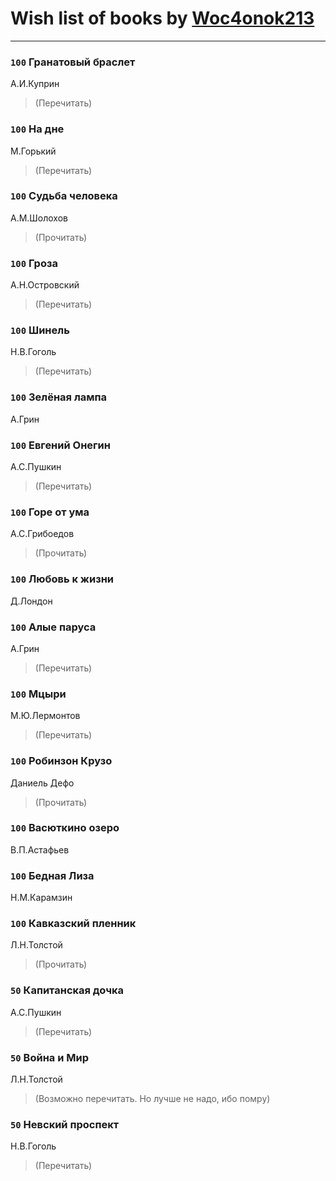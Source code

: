 # Wish list of books by [Woc4onok213](https://plus.google.com/u/0/103474005216004236389/)
---

### `100` Гранатовый браслет
А.И.Куприн
> (Перечитать)

### `100` На дне
М.Горький
> (Перечитать)

### `100` Судьба человека
А.М.Шолохов
> (Прочитать)

### `100` Гроза
А.Н.Островский
> (Перечитать)

### `100` Шинель
Н.В.Гоголь
> (Перечитать)

### `100` Зелёная лампа
А.Грин

### `100` Евгений Онегин
А.С.Пушкин
> (Перечитать)

### `100` Горе от ума
А.С.Грибоедов
> (Прочитать)

### `100` Любовь к жизни
Д.Лондон

### `100` Алые паруса
А.Грин
> (Перечитать)

### `100` Мцыри
М.Ю.Лермонтов
> (Перечитать)

### `100` Робинзон Крузо
Даниель Дефо
> (Прочитать)

### `100` Васюткино озеро
В.П.Астафьев

### `100` Бедная Лиза
Н.М.Карамзин

### `100` Кавказский пленник
Л.Н.Толстой
> (Прочитать)

### `50` Капитанская дочка
А.С.Пушкин
> (Перечитать)

### `50` Война и Мир
Л.Н.Толстой
> (Возможно перечитать. Но лучше не надо, ибо помру)

### `50` Невский проспект
Н.В.Гоголь
> (Перечитать)

